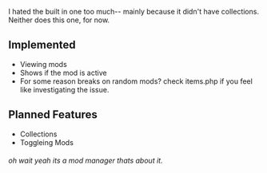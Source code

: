 I hated the built in one too much-- mainly because it didn't have collections. Neither does this one, for now.
## Implemented
- Viewing mods
- Shows if the mod is active
- For some reason breaks on random mods? check items.php if you feel like investigating the issue.
## Planned Features
- Collections
- Toggleing Mods
###### oh wait yeah its a mod manager thats about it.